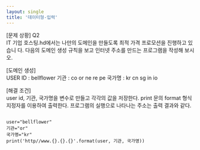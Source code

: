 ```yaml
---
layout: single
title: '데이터형-입력'
---
```


[문제 상황] Q2     
IT 기업 호스팅.hd에서는 나만의 도메인을 만들도록 최적 가격 프로모션을 진행하고 있습니 다. 다음의 도메인 생성 규칙을 보고 인터넷 주소를 만드는 프로그램을 작성해 보시오. 

[도메인 생성]   
USER ID : bellflower 
기관 : co  or  ne  re  pe 국가명 : kr cn sg in  io 

[해결 조건]  
user id, 기관, 국가명을 변수로 만들고 각각의 값을 저장한다. 
print 문의 format 형식지정자를 이용하여 출력한다. 
프로그램의 실행으로 나타나는 주소는 출력 결과와 같다. 

~~~ptyhon

user="bellflower"
기관="or"
국가명="kr"
print('http//www.{}.{}.{}'.format(user, 기관, 국가명))

~~~
